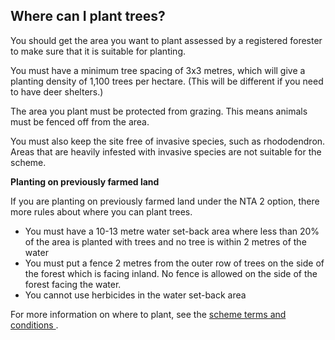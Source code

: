 ##  Where can I plant trees?

You should get the area you want to plant assessed by a registered forester to
make sure that it is suitable for planting.

You must have a minimum tree spacing of 3x3 metres, which will give a planting
density of 1,100 trees per hectare. (This will be different if you need to
have deer shelters.)

The area you plant must be protected from grazing. This means animals must be
fenced off from the area.

You must also keep the site free of invasive species, such as rhododendron.
Areas that are heavily infested with invasive species are not suitable for the
scheme.

**Planting on previously farmed land**

If you are planting on previously farmed land under the NTA 2 option, there
more rules about where you can plant trees.

  * You must have a 10-13 metre water set-back area where less than 20% of the area is planted with trees and no tree is within 2 metres of the water 
  * You must put a fence 2 metres from the outer row of trees on the side of the forest which is facing inland. No fence is allowed on the side of the forest facing the water. 
  * You cannot use herbicides in the water set-back area 

For more information on where to plant, see the [ scheme terms and conditions
](https://assets.gov.ie/272397/bd7eeafd-d554-4773-a32b-4c2b5fa357e8.pdf) .
